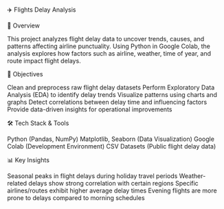 ✈️ Flights Delay Analysis

📌 Overview

This project analyzes flight delay data to uncover trends, causes, and patterns affecting airline punctuality. Using Python in Google Colab, the analysis explores how factors such as airline, weather, time of year, and route impact flight delays.

🎯 Objectives

Clean and preprocess raw flight delay datasets
Perform Exploratory Data Analysis (EDA) to identify delay trends
Visualize patterns using charts and graphs
Detect correlations between delay time and influencing factors
Provide data-driven insights for operational improvements

🛠️ Tech Stack & Tools

Python (Pandas, NumPy)
Matplotlib, Seaborn (Data Visualization)
Google Colab (Development Environment)
CSV Datasets (Public flight delay data)

📊 Key Insights

Seasonal peaks in flight delays during holiday travel periods
Weather-related delays show strong correlation with certain regions
Specific airlines/routes exhibit higher average delay times
Evening flights are more prone to delays compared to morning schedules

